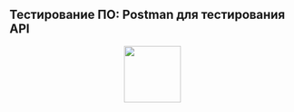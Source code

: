 ## Тестирование ПО: Postman для тестирования API

<div id="header" align="center">
  <img src="https://stepik.org/static/frontend/mobile-banner/stepik_logotype_square_black.svg" width="100"/>
</div>

